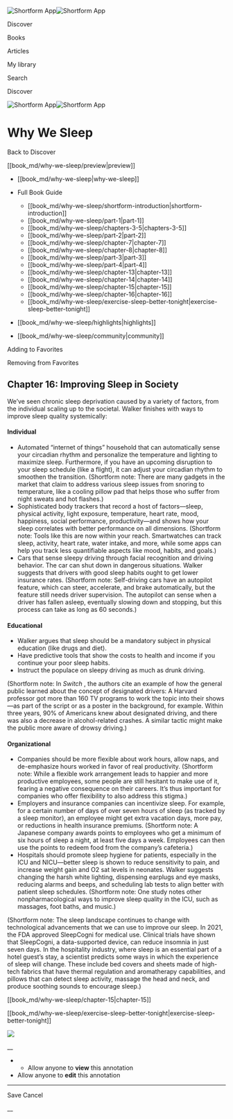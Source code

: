 ![Shortform App](/img/logo.36a2399e.svg)![Shortform App](/img/logo-dark.70c1b072.svg)

Discover

Books

Articles

My library

Search

Discover

![Shortform App](/img/logo.36a2399e.svg)![Shortform App](/img/logo-dark.70c1b072.svg)

# Why We Sleep

Back to Discover

[[book_md/why-we-sleep/preview|preview]]

  * [[book_md/why-we-sleep|why-we-sleep]]
  * Full Book Guide

    * [[book_md/why-we-sleep/shortform-introduction|shortform-introduction]]
    * [[book_md/why-we-sleep/part-1|part-1]]
    * [[book_md/why-we-sleep/chapters-3-5|chapters-3-5]]
    * [[book_md/why-we-sleep/part-2|part-2]]
    * [[book_md/why-we-sleep/chapter-7|chapter-7]]
    * [[book_md/why-we-sleep/chapter-8|chapter-8]]
    * [[book_md/why-we-sleep/part-3|part-3]]
    * [[book_md/why-we-sleep/part-4|part-4]]
    * [[book_md/why-we-sleep/chapter-13|chapter-13]]
    * [[book_md/why-we-sleep/chapter-14|chapter-14]]
    * [[book_md/why-we-sleep/chapter-15|chapter-15]]
    * [[book_md/why-we-sleep/chapter-16|chapter-16]]
    * [[book_md/why-we-sleep/exercise-sleep-better-tonight|exercise-sleep-better-tonight]]
  * [[book_md/why-we-sleep/highlights|highlights]]
  * [[book_md/why-we-sleep/community|community]]



Adding to Favorites 

Removing from Favorites 

## Chapter 16: Improving Sleep in Society

We’ve seen chronic sleep deprivation caused by a variety of factors, from the individual scaling up to the societal. Walker finishes with ways to improve sleep quality systemically:

#### Individual

  * Automated “internet of things” household that can automatically sense your circadian rhythm and personalize the temperature and lighting to maximize sleep. Furthermore, if you have an upcoming disruption to your sleep schedule (like a flight), it can adjust your circadian rhythm to smoothen the transition. (Shortform note: There are many gadgets in the market that claim to address various sleep issues from snoring to temperature, like a cooling pillow pad that helps those who suffer from night sweats and hot flashes.)
  * Sophisticated body trackers that record a host of factors—sleep, physical activity, light exposure, temperature, heart rate, mood, happiness, social performance, productivity—and shows how your sleep correlates with better performance on all dimensions. (Shortform note: Tools like this are now within your reach. Smartwatches can track sleep, activity, heart rate, water intake, and more, while some apps can help you track less quantifiable aspects like mood, habits, and goals.) 
  * Cars that sense sleepy driving through facial recognition and driving behavior. The car can shut down in dangerous situations. Walker suggests that drivers with good sleep habits ought to get lower insurance rates. (Shortform note: Self-driving cars have an autopilot feature, which can steer, accelerate, and brake automatically, but the feature still needs driver supervision. The autopilot can sense when a driver has fallen asleep, eventually slowing down and stopping, but this process can take as long as 60 seconds.)



#### Educational

  * Walker argues that sleep should be a mandatory subject in physical education (like drugs and diet).
  * Have predictive tools that show the costs to health and income if you continue your poor sleep habits.
  * Instruct the populace on sleepy driving as much as drunk driving.



(Shortform note: In _Switch_ , the authors cite an example of how the general public learned about the concept of designated drivers: A Harvard professor got more than 160 TV programs to work the topic into their shows—as part of the script or as a poster in the background, for example. Within three years, 90% of Americans knew about designated driving, and there was also a decrease in alcohol-related crashes. A similar tactic might make the public more aware of drowsy driving.)

#### Organizational

  * Companies should be more flexible about work hours, allow naps, and de-emphasize hours worked in favor of real productivity. (Shortform note: While a flexible work arrangement leads to happier and more productive employees, some people are still hesitant to make use of it, fearing a negative consequence on their careers. It’s thus important for companies who offer flexibility to also address this stigma.) 
  * Employers and insurance companies can incentivize sleep. For example, for a certain number of days of over seven hours of sleep (as tracked by a sleep monitor), an employee might get extra vacation days, more pay, or reductions in health insurance premiums. (Shortform note: A Japanese company awards points to employees who get a minimum of six hours of sleep a night, at least five days a week. Employees can then use the points to redeem food from the company’s cafeteria.)
  * Hospitals should promote sleep hygiene for patients, especially in the ICU and NICU—better sleep is shown to reduce sensitivity to pain, and increase weight gain and O2 sat levels in neonates. Walker suggests changing the harsh white lighting, dispensing earplugs and eye masks, reducing alarms and beeps, and scheduling lab tests to align better with patient sleep schedules. (Shortform note: One study notes other nonpharmacological ways to improve sleep quality in the ICU, such as massages, foot baths, and music.)



(Shortform note: The sleep landscape continues to change with technological advancements that we can use to improve our sleep. In 2021, the FDA approved SleepCogni for medical use. Clinical trials have shown that SleepCogni, a data-supported device, can reduce insomnia in just seven days. In the hospitality industry, where sleep is an essential part of a hotel guest’s stay, a scientist predicts some ways in which the experience of sleep will change. These include bed covers and sheets made of high-tech fabrics that have thermal regulation and aromatherapy capabilities, and pillows that can detect sleep activity, massage the head and neck, and produce soothing sounds to encourage sleep.)

[[book_md/why-we-sleep/chapter-15|chapter-15]]

[[book_md/why-we-sleep/exercise-sleep-better-tonight|exercise-sleep-better-tonight]]

![](https://bat.bing.com/action/0?ti=56018282&Ver=2&mid=d1f92110-4d4f-4c5f-991a-2d729003b8d8&sid=72e6e650642c11eeb2dd2161d176fe8d&vid=72e70890642c11eeb72d79fe7b6df2c6&vids=0&msclkid=N&pi=0&lg=en-US&sw=800&sh=600&sc=24&nwd=1&tl=Shortform%20%7C%20Book&p=https%3A%2F%2Fwww.shortform.com%2Fapp%2Fbook%2Fwhy-we-sleep%2Fchapter-16&r=&lt=1109&evt=pageLoad&sv=1&rn=25296)

__

  *   * Allow anyone to **view** this annotation
  * Allow anyone to **edit** this annotation



* * *

Save Cancel

__



